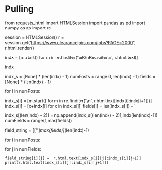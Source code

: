 # Pulling

from requests_html import HTMLSession
import pandas as pd
import numpy as np
import re

session = HTMLSession()
r = session.get('https://www.clearancejobs.com/jobs?PAGE=2000')
r.html.render()


indx = [m.start() for m in re.finditer('\nR\nRecruiter\n', r.html.text)]

indx

indx_s = [None] * (len(indx) - 1)
numPosts = range(0, len(indx) - 1)
fields = [None] * (len(indx) - 1)


for i in numPosts:

  indx_s[i] = [m.start() for m in re.finditer('\n', r.html.text[indx[i]:indx[i+1]])]
  indx_s[i] = [x+indx[i] for x in indx_s[i]]
  fields[i] = len(indx_s[i]) - 1

indx_s[(len(indx) - 2)] = np.append(indx_s[(len(indx) - 2)],indx[len(indx)-1])
numFields = range(1,max(fields))

field_string = [['']*max(fields)]*(len(indx)-1)

for i in numPosts:

  for j in numFields:
    
    field_string[i][j] =  r.html.text[indx_s[i][j]:indx_s[i][j+1]]
    print(r.html.text[indx_s[i][j]:indx_s[i][j+1]])


